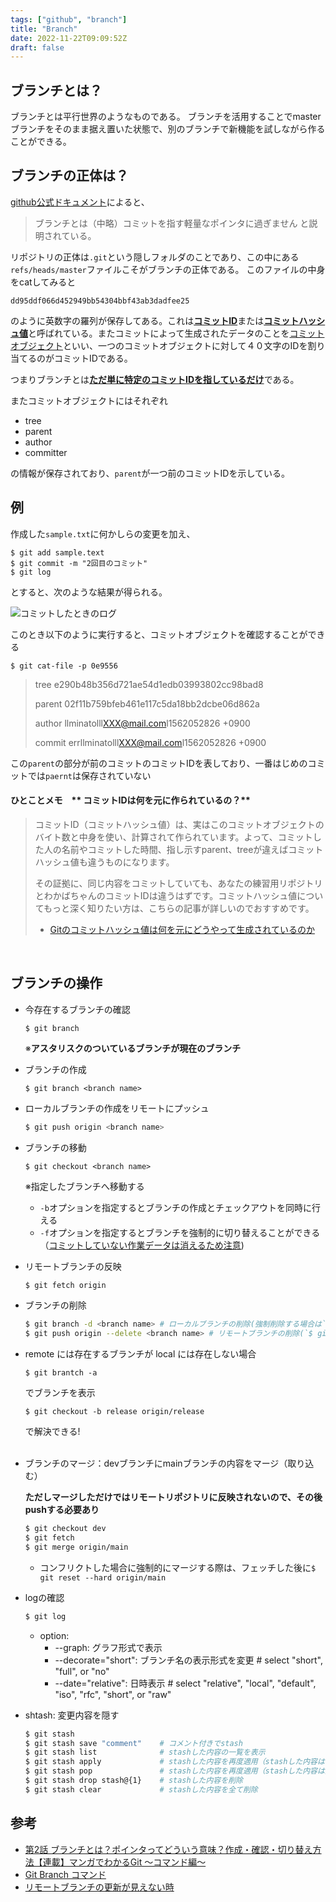 ```yaml
---
tags: ["github", "branch"]
title: "Branch"
date: 2022-11-22T09:09:52Z
draft: false
---
```



## ブランチとは？
ブランチとは平行世界のようなものである。
ブランチを活用することでmasterブランチをそのまま据え置いた状態で、別のブランチで新機能を試しながら作ることができる。


## ブランチの正体は？
[github公式ドキュメント](https://git-scm.com/book/ja/v2/Git-%E3%81%AE%E3%83%96%E3%83%A9%E3%83%B3%E3%83%81%E6%A9%9F%E8%83%BD-%E3%83%96%E3%83%A9%E3%83%B3%E3%83%81%E3%81%A8%E3%81%AF)によると、
>ブランチとは（中略）コミットを指す軽量なポインタに過ぎません
と説明されている。

リポジトリの正体は`.git`という隠しフォルダのことであり、この中にある`refs/heads/master`ファイルこそがブランチの正体である。
このファイルの中身をcatしてみると
```
dd95ddf066d452949bb54304bbf43ab3dadfee25
```
のように英数字の羅列が保存してある。これは<u>**コミットID**</u>または<u>**コミットハッシュ値**</u>と呼ばれている。またコミットによって生成されたデータのことを<u>コミットオブジェクト</u>といい、一つのコミットオブジェクトに対して４０文字のIDを割り当てるのがコミットIDである。

つまりブランチとは<u>**ただ単に特定のコミットIDを指しているだけ**</u>である。

またコミットオブジェクトにはそれぞれ
- tree
- parent
- author
- committer

の情報が保存されており、`parent`が一つ前のコミットIDを示している。

## 例
作成した`sample.txt`に何かしらの変更を加え、
```
$ git add sample.text
$ git commit -m "2回目のコミット"
$ git log
```
とすると、次のような結果が得られる。

![コミットしたときのログ](jpg/github/commit_log.jpg)

このとき以下のように実行すると、コミットオブジェクトを確認することができる

```
$ git cat-file -p 0e9556
```
>tree e290b48b356d721ae54d1edb03993802cc98bad8
>
>parent 02f11b759bfeb461e117c5da18bb2dcbe06d862a
>
>author llminatolll<XXX@mail.com>l1562052826 +0900
>
>commit errllminatolll<XXX@mail.com>l1562052826 +0900

この`parent`の部分が前のコミットのコミットIDを表しており、一番はじめのコミットでは`paernt`は保存されていない

#### ひとことメモ　** コミットIDは何を元に作られているの？**

>コミットID（コミットハッシュ値）は、実はこのコミットオブジェクトのバイト数と中身を使い、計算されて作られています。よって、コミットした人の名前やコミットした時間、指し示すparent、treeが違えばコミットハッシュ値も違うものになります。
>
>その証拠に、同じ内容をコミットしていても、あなたの練習用リポジトリとわかばちゃんのコミットIDは違うはずです。コミットハッシュ値についてもっと深く知りたい方は、こちらの記事が詳しいのでおすすめです。
>
> - [Gitのコミットハッシュ値は何を元にどうやって生成されているのか](https://www.r-staffing.co.jp/engineer/entry/20190719_1)

<br>




## ブランチの操作

- 今存在するブランチの確認
     ```
     $ git branch
     ```
     ※**アスタリスクのついているブランチが現在のブランチ**

- ブランチの作成
     ```
     $ git branch <branch name>
     ```

- ローカルブランチの作成をリモートにプッシュ
     ```bash 
     $ git push origin <branch name>
     ```

- ブランチの移動
     ```
     $ git checkout <branch name>
     ```
     ※指定したブランチへ移動する
     
     - `-b`オプションを指定するとブランチの作成とチェックアウトを同時に行える
     - `-f`オプションを指定するとブランチを強制的に切り替えることができる（<u>コミットしていない作業データは消えるため注意</u>)

- リモートブランチの反映
     ```bash 
     $ git fetch origin
     ```

- ブランチの削除
     ```bash 
     $ git branch -d <branch name> # ローカルブランチの削除(強制削除する場合は`-D`オプションに変更)
     $ git push origin --delete <branch name> # リモートブランチの削除(`$ git push origin :<branch name>` でも可)
     ```

- remote には存在するブランチが local には存在しない場合
    ```
    $ git brantch -a 
    ```
    でブランチを表示
    ```
    $ git checkout -b release origin/release
    ```
    で解決できる!
<br><br>


- ブランチのマージ：devブランチにmainブランチの内容をマージ（取り込む）
     
     **ただしマージしただけではリモートリポジトリに反映されないので、その後pushする必要あり**

     ```bash
     $ git checkout dev
     $ git fetch
     $ git merge origin/main
     ```
     - コンフリクトした場合に強制的にマージする際は、フェッチした後に`$ git reset --hard origin/main`

- logの確認
     ```bash
     $ git log
     ```
     - option:
          - --graph: グラフ形式で表示
          - --decorate="short": ブランチ名の表示形式を変更 # select "short", "full", or "no"
          - --date="relative": 日時表示 # select "relative", "local", "default", "iso", "rfc", "short", or "raw"

- shtash: 変更内容を隠す
     ```bash
     $ git stash
     $ git stash save "comment"    # コメント付きでstash
     $ git stash list              # stashした内容の一覧を表示
     $ git stash apply             # stashした内容を再度適用（stashした内容は保持）
     $ git stash pop               # stashした内容を再度適用（stashした内容は削除）
     $ git stash drop stash@{1}    # stashした内容を削除
     $ git stash clear             # stashした内容を全て削除
     ```



## 参考
- [第2話 ブランチとは？ポインタってどういう意味？作成・確認・切り替え方法【連載】マンガでわかるGit ～コマンド編～](https://www.r-staffing.co.jp/engineer/entry/20190719_1)
- [Git Branch コマンド](https://www.atlassian.com/ja/git/tutorials/using-branches#:~:text=git%20branch%20%E3%81%AF%E3%80%81%E3%83%96%E3%83%A9%E3%83%B3%E3%83%81%E3%81%AE,%E3%81%AB%E6%88%BB%E3%81%99%E6%A9%9F%E8%83%BD%E3%82%82%E3%81%82%E3%82%8A%E3%81%BE%E3%81%9B%E3%82%93%E3%80%82)
- [リモートブランチの更新が見えない時](https://awesome-linus.com/2018/03/11/cannot-get-remote-branch/)
